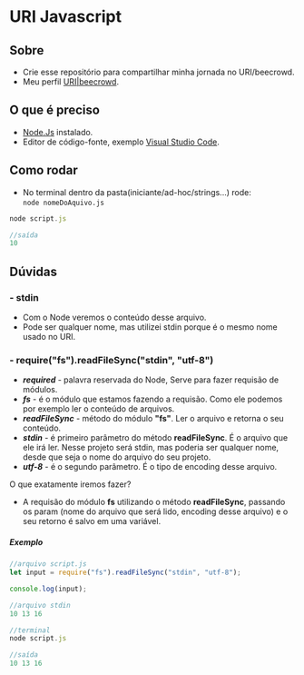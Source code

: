 # URI Javascript

## Sobre
- Crie esse repositório para compartilhar minha jornada no URI/beecrowd.
- Meu perfil [URI|beecrowd](https://www.beecrowd.com.br/judge/pt/profile/596807).

## O que é preciso
- [Node.Js](https://nodejs.org/en/) instalado.
- Editor de código-fonte, exemplo [Visual Studio Code](https://code.visualstudio.com/node).

## Como rodar
- No terminal dentro da pasta(iniciante/ad-hoc/strings...) rode: </br>
<code>node nomeDoAquivo.js</code>

```javascript
node script.js

//saída 
10
```

## Dúvidas

### - stdin
- Com o Node veremos o conteúdo desse arquivo.
- Pode ser qualquer nome, mas utilizei stdin porque é o mesmo nome usado no URI.

### - require("fs").readFileSync("stdin", "utf-8")
- ***required*** - palavra reservada do Node, Serve para fazer requisão de módulos.
- ***fs*** - é o módulo que estamos fazendo a requisão. Como ele podemos por exemplo ler o conteúdo de arquivos.
- ***readFileSync*** - método do módulo **"fs"**. Ler o arquivo e retorna o seu conteúdo. 
- ***stdin*** - é  primeiro parâmetro do método **readFileSync**. É o arquivo que ele irá ler. Nesse projeto será stdin, mas poderia ser qualquer nome, desde que seja o nome do arquivo do seu projeto.
- ***utf-8*** - é o segundo parâmetro. É o tipo de encoding desse arquivo.

O que exatamente iremos fazer? <br>
- A requisão do módulo **fs** utilizando o método **readFileSync**, passando os param (nome do arquivo que será lido, encoding desse arquivo) e o seu retorno é salvo em uma variável.

##### Exemplo

```Javascript
//arquivo script.js
let input = require("fs").readFileSync("stdin", "utf-8");

console.log(input);

//arquivo stdin
10 13 16

//terminal
node script.js

//saída
10 13 16

```
